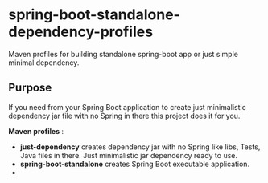 # spring-boot-standalone-dependency-profiles
Maven profiles for building standalone spring-boot app or just simple minimal dependency.


## Purpose
If you need from your Spring Boot application to create just minimalistic dependency jar file
with no Spring in there this project does it for you.

**Maven profiles** :

- **just-dependency** creates dependency jar with no Spring like libs, Tests, Java files in there. Just minimalistic jar dependency ready to use.
- **spring-boot-standalone** creates Spring Boot executable application. 
- 




